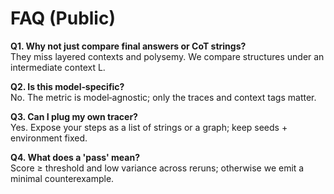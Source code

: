 # FAQ (Public)

**Q1. Why not just compare final answers or CoT strings?**  
They miss layered contexts and polysemy. We compare structures under an intermediate context L.

**Q2. Is this model‑specific?**  
No. The metric is model‑agnostic; only the traces and context tags matter.

**Q3. Can I plug my own tracer?**  
Yes. Expose your steps as a list of strings or a graph; keep seeds + environment fixed.

**Q4. What does a 'pass' mean?**  
Score ≥ threshold and low variance across reruns; otherwise we emit a minimal counterexample.
